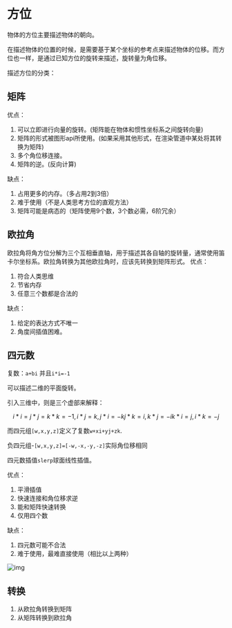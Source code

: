 # 方位

物体的方位主要描述物体的朝向。

在描述物体的位置的时候，是需要基于某个坐标的参考点来描述物体的位移。而方位也一样，是通过已知方位的旋转来描述，旋转量为角位移。

描述方位的分类：

## 矩阵

优点：

1. 可以立即进行向量的旋转。(矩阵能在物体和惯性坐标系之间旋转向量)
2. 矩阵的形式被图形api所使用。(如果采用其他形式，在渲染管道中某处将其转换为矩阵)
3. 多个角位移连接。
4. 矩阵的逆。(反向计算)

缺点：

1. 占用更多的内存。（多占用2到3倍）
2. 难于使用（不是人类思考方位的直观方法）
3. 矩阵可能是病态的（矩阵使用9个数，3个数必需，6阶冗余）

## 欧拉角

欧拉角将角方位分解为三个互相垂直轴，用于描述其各自轴的旋转量，通常使用笛卡尔坐标系。欧拉角转换为其他欧拉角时，应该先转换到矩阵形式。
优点：

1. 符合人类思维
2. 节省内存
3. 任意三个数都是合法的

缺点：

1. 给定的表达方式不唯一
2. 角度间插值困难。

## 四元数

复数：`a+bi` 并且`i*i=-1`

可以描述二维的平面旋转。

引入三维中，则是三个虚部来解释：

``` math
i*i=j*j=k*k=-1,
i*j=k,j*i=-k
j*k=i,k*j=-i
k*i=j,i*k=-j
```

而四元组`[w,x,y,z]`定义了复数`w+xi+yj+zk`.

负四元组-`[w,x,y,z]=[-w,-x,-y,-z]`实际角位移相同

四元数插值`slerp`球面线性插值。

优点：

1. 平滑插值
2. 快速连接和角位移求逆
3. 能和矩阵快速转换
4. 仅用四个数

缺点：

1. 四元数可能不合法
2. 难于使用，最难直接使用（相比以上两种）

![img](http://upload-images.jianshu.io/upload_images/3967890-000768678b1a09c0.png?imageMogr2/auto-orient/strip%7CimageView2/2/w/1240)

## 转换

1. 从欧拉角转换到矩阵
2. 从矩阵转换到欧拉角
